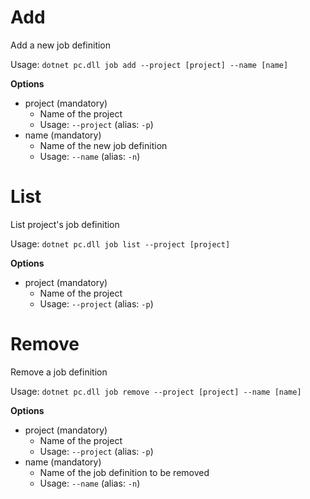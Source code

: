 # Add

Add a new job definition

Usage: 
`dotnet pc.dll job add --project [project] --name [name]`

**Options**
* project (mandatory)
    * Name of the project
    * Usage: `--project` (alias: `-p`)
* name (mandatory)
    * Name of the new job definition
    * Usage: `--name` (alias: `-n`)

# List
List project's job definition

Usage: 
`dotnet pc.dll job list --project [project]`

**Options**
* project (mandatory)
    * Name of the project
    * Usage: `--project` (alias: `-p`)

# Remove
Remove a job definition

Usage: 
`dotnet pc.dll job remove --project [project] --name [name]`

**Options**
* project (mandatory)
    * Name of the project
    * Usage: `--project` (alias: `-p`)
* name (mandatory)
    * Name of the job definition to be removed
    * Usage: `--name` (alias: `-n`)
